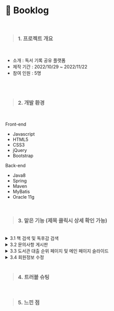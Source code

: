 # :orange_book: Booklog
<br>

> ### 1. 프로젝트 개요 
<br>

  * 소개 : 독서 기록 공유 플랫폼 <br>
  * 제작 기간 : 2022/10/29 ~ 2022/11/22 <br>
  * 참여 인원 : 5명 <br>
  
<br>
<br>

> ### 2. 개발 환경
<br>

 Front-end
 * Javascript
 * HTML5
 * CSS3
 * jQuery
 * Bootstrap
 
  Back-end
 * Java8
 * Spring
 * Maven
 * MyBatis
 * Oracle 11g
 <br>
 
 > ### 3. 맡은 기능 (제목 클릭시 상세 확인 가능) 
<br>

<details>
<summary style="cursor : pointer;">3.1  책 검색 및 독후감 검색</summary>
<br>

 <img width="50%" src="https://user-images.githubusercontent.com/107526525/206477489-14282264-637a-4295-802c-8ba399c6739a.gif">
 
  + **책 검색 기능** <br>
    * 네이버 검색 api 활용
    * keyup 할 때마다 input 의 값을 Ajax로 백엔드에 보냅니다.
    * 보낸 값을 인코딩하고 requestHeader에 아이디와 시크릿키를 세팅한 후, 네이버 서버에 요청을 보내고, 받은 결과를 프론트로 전달합니다. 
    * 자바스크립트의 IntersectionObserver 객체를 이용하여 한 페이지당 6개씩, 스크롤로 해당 페이지의 마지막 요소가 50% 정도 교차되었을 시에 다음 페이지 데이터를 가져와 최대 60개까지 무한 스크롤이 이루어지도록 합니다. 
    * 책 검색 기능은 독후감 작성 시, 독후감 검색 시 모두 활용되어 각 페이지에 따라 데이터 클릭했을 때의 결과가 달라집니다.
<br> 
<img width="50%" src="https://user-images.githubusercontent.com/107526525/206481926-55d7bbd2-617f-4454-a76a-29ef6d5dd328.gif">
    
  + **포스트 검색 기능** <br>
    * 검색 화면에서 책을 검색하고 클릭했을 때 DB에서 데이터를 받아 목록을 띄워주도록 했습니다.
    * 한 페이지당 5개씩 데이터가 나오도록 페이지네이션을 만들었습니다.
    * 각 포스트의 postno 를 이용하여 리스트 클릭시 해당 포스트 상세 화면으로 이동하도록 하였습니다.
    <br>
</details>


<details>
<summary style="cursor : pointer;">3.2  문의사항 게시판 </summary>
<br>
<img width="50%" src="https://user-images.githubusercontent.com/107526525/206483768-aa5c01a5-b515-4740-95f4-e4bd60eab299.png">


  + **목록 페이지** <br>
    * 현재 페이지의 정보를 파라미터로 전달받아 한페이지당 10개씩 게시글 목록을 띄워줍니다.
    * 각 게시물의 qnano 를 이용하여 목록 클릭시 문의 게시글 상세 화면으로 이동하도록 하였습니다.
<br> 
 <img width="50%" src="https://user-images.githubusercontent.com/107526525/206488030-6b56b875-eed9-45a6-8786-0d01694e3757.png">
 
 
  + **비밀 게시글 기능** <br>
    * 비밀글을 체크하고 암호를 건 게시글의 경우, 게시글 상세화면을 보기 전 비밀번호를 체크합니다.  
    * 같은 페이지 내에서 비밀번호가 맞을 경우 display가 none인 클래스로 바꾸는 형식이라 보안에 문제가 있을 것으로 보여 추후 수정 예정입니다. 
<br>    
 <img width="50%" src="https://user-images.githubusercontent.com/107526525/206491057-e58dca3b-105e-4432-8e8e-9dc64d983901.png"> 
  
 
  + **글 상세 페이지(수정/삭제/댓글)** <br>
    * 파라미터로 전달받은 qnano에 해당하는 데이터를 화면에 표시합니다.
    * 세션을 체크하여 글을 작성한 본인일 경우에만 수정,삭제 버튼이 보이도록 합니다.
    * 삭제 버튼 클릭시 ajax로 qnano를 보내 해당 데이터를 삭제하고, 수정 버튼 클릭시 수정 페이지로 연결합니다.
    * 세션을 체크하여 관리자일 경우에만 댓글 작성칸이 활성화되어 댓글을 작성하고 삭제할 수 있습니다. 

<br>    
 <img width="50%" src="https://user-images.githubusercontent.com/107526525/206490554-dbec286d-4bdc-4090-bd8c-4ad18d8dbd72.png"> 
 
 
  + **게시글 작성 페이지** <br>
    * 세션을 체크하여 로그인 상태와 작성자 정보를 확인합니다.
    * 제목, 타입, 내용, 비밀글 여부, 비밀번호를 작성하면 필수 작성 부분의 기입 여부를 확인하고 Ajax로 form의 데이터를 serialize하여 DB에 데이터를 저장합니다.
    * DB INSERT에 실패한 경우 alert창이 뜹니다.
<br>
</details>


<details>
<summary style="cursor : pointer;">3.3  도서관 대출 순위 페이지 및 메인 페이지 슬라이드 </summary>

자세한 내용
</details>


<details>
<summary style="cursor : pointer;">3.4  회원정보 수정</summary>

자세한 내용
</details>


<br>

 > ### 4. 트러블 슈팅
 <br>
 
  > ### 5. 느낀 점
 
 
